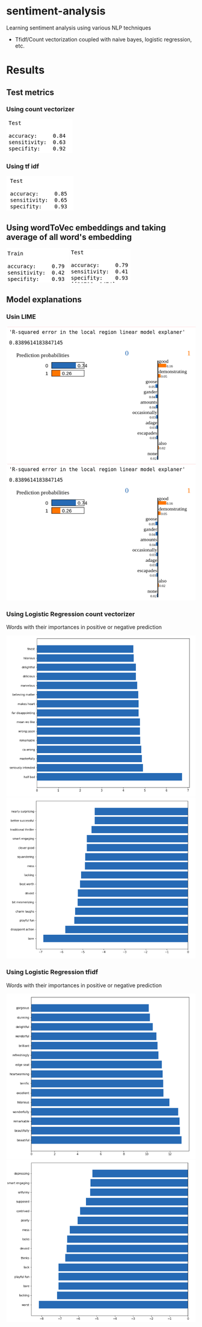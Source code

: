 # sentiment-analysis

Learning sentiment analysis using various NLP techniques
- Tfidf/Count vectorization coupled with naive bayes, logistic regression, etc.

# Results

## Test metrics

### Using count vectorizer

![Bayes](./images/count_vectorizer.png)

### Using tf idf

![Bayes](./images/tf-idf.png)

## Using wordToVec embeddings and taking average of all word's embedding

![wordtovec](./images/embeddings.png)
![wordtovec](./images/embeddings_test.png)

## Model explanations

### Usin LIME

![Lime](./images/lime.png)
![Lime1](./images/lime.png)


### Using Logistic Regression count vectorizer

Words with their importances in positive or negative prediction

![Logistic](./images/positive_count_vectorizer.png)
![Logistic](./images/negative_count_vectorizer.png)

### Using Logistic Regression tfidf

Words with their importances in positive or negative prediction

![Logistic](./images/positive_tfidf.png)
![Logistic](./images/negative_tfidf.png)

